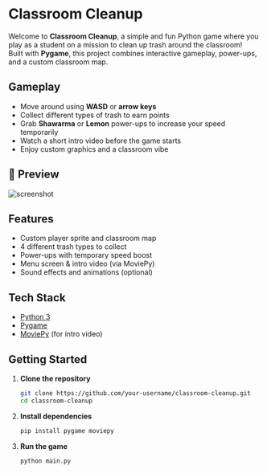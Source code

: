 # Classroom Cleanup

Welcome to **Classroom Cleanup**, a simple and fun Python game where you play as a student on a mission to clean up trash around the classroom!  
Built with **Pygame**, this project combines interactive gameplay, power-ups, and a custom classroom map.

## Gameplay

- Move around using **WASD** or **arrow keys**
- Collect different types of trash to earn points
- Grab **Shawarma** or **Lemon** power-ups to increase your speed temporarily
- Watch a short intro video before the game starts
- Enjoy custom graphics and a classroom vibe

## 📸 Preview

![screenshot](path/to/screenshot.png) <!-- Add your game screenshot here -->

## Features

- Custom player sprite and classroom map
- 4 different trash types to collect
- Power-ups with temporary speed boost
- Menu screen & intro video (via MoviePy)
- Sound effects and animations (optional)

## Tech Stack

- [Python 3](https://www.python.org/)
- [Pygame](https://www.pygame.org/news)
- [MoviePy](https://zulko.github.io/moviepy/) (for intro video)

## Getting Started

1. **Clone the repository**

   ```bash
   git clone https://github.com/your-username/classroom-cleanup.git
   cd classroom-cleanup
   ```

2. **Install dependencies**

   ```bash
   pip install pygame moviepy
   ```

3. **Run the game**
   ```bash
   python main.py
   ```
